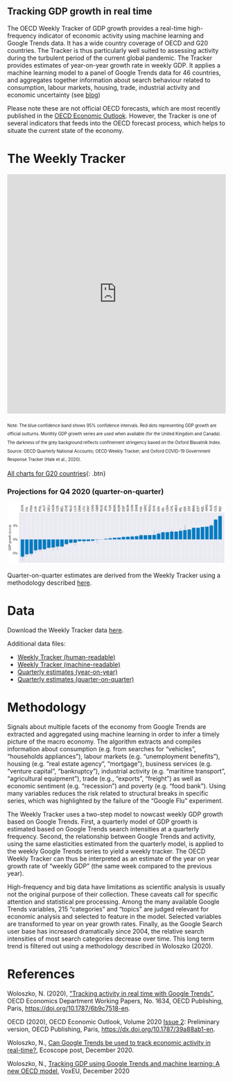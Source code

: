 ## Tracking GDP growth in real time 

The OECD Weekly Tracker of GDP growth provides a real-time high-frequency indicator of economic activity using machine learning and Google Trends data. It  has a wide country coverage of OECD and G20 countries. The Tracker is thus particularly well suited to assessing activity during the turbulent period of the current global pandemic. The Tracker provides estimates of year-on-year growth rate in weekly GDP. It applies a machine learning model to a panel of Google Trends data for 46 countries, and aggregates together information about search behaviour related to consumption, labour markets, housing, trade, industrial activity and economic uncertainty (see [blog](https://oecdecoscope.blog/2020/12/14/can-google-trends-be-used-to-track-economic-activity-in-real-time1/))

Please note these are not official OECD forecasts, which are most recently published in the [OECD Economic Outlook](https://www.oecd.org/economic-outlook/). However, the Tracker is one of several indicators that feeds into the OECD forecast process, which helps to situate the current state of the economy.

# The Weekly Tracker

<!-- ### Weekly Tracker: the United States
![](Figures/Weekly_Tracker_United%20States.png)

### Weekly Tracker: France
![](Figures/Weekly_Tracker_France.png) -->

<iframe src=" https://gitvfd.github.io/OECD-covid-weekly-tracker/" scrolling="no" frameborder="0" allowfullscreen="" width="100%" height="550px"></iframe>

<sup><sub>Note: The blue confidence band shows 95% confidence intervals. Red dots representing GDP growth are official outturns. Monthly GDP growth series are used when available (for the United Kingdom and Canada). The darkness of the grey background reflects confinement stringency based on the Oxford Blavatnik Index. 
Source: OECD Quarterly National Accounts; OECD Weekly Tracker; and Oxford COVID-19 Government Response Tracker (Hale et al., 2020).</sub></sup>

[All charts for G20 countries](charts.md){: .btn}

<!-- <button name="button">  -->

### Projections for Q4 2020 (quarter-on-quarter)

![](Figures\Histogram%20Q4%20qoq.png)

Quarter-on-quarter estimates are derived from the Weekly Tracker using a methodology described [here](qoq.md).

# Data

Download the Weekly Tracker data [here](Data\Weekly_Tracker_Excel.xlsx). 

Additional data files: 
* [Weekly Tracker (human-readable)](Data\Weekly_Tracker_Excel.xlsx)
* [Weekly Tracker (machine-readable)](Data\weekly_tracker.xlsx)
* [Quarterly estimates (year-on-year)](Data\quarterly_tracker.xlsx)
* [Quarterly estimates (quarter-on-quarter)](Data\quarter_on_quarter.xlsx)

# Methodology

Signals about multiple facets of the economy from Google Trends are extracted and aggregated using machine learning in order to infer a timely picture of the macro economy. The algorithm extracts and compiles information about consumption (e.g. from searches for “vehicles”, “households appliances”), labour markets (e.g. “unemployment benefits”), housing (e.g. “real estate agency”, “mortgage”), business services (e.g. “venture capital”, “bankruptcy”), industrial activity (e.g. “maritime transport”, “agricultural equipment”), trade (e.g., “exports”, “freight”) as well as economic sentiment (e.g. “recession”) and poverty (e.g. “food bank”).  Using many variables reduces the risk related to structural breaks in specific series, which was highlighted by the failure of the “Google Flu” experiment.

The Weekly Tracker uses a two-step model to nowcast weekly GDP growth based on Google Trends. First, a quarterly model of GDP growth is estimated based on Google Trends search intensities at a quarterly frequency. Second, the relationship between Google Trends and activity, using the same elasticities estimated from the quarterly model, is applied to the weekly Google Trends series to yield a weekly tracker. The OECD Weekly Tracker can thus be interpreted as an estimate of the year on year growth rate of “weekly GDP” (the same week compared to the previous year). 

High-frequency and big data have limitations as scientific analysis is usually not the original purpose of their collection. These caveats call for specific attention and statistical pre processing. Among the many available Google Trends variables, 215 “categories” and “topics” are judged relevant for economic analysis and selected to feature in the model. Selected variables are transformed to year on year growth rates. Finally, as the Google Search user base has increased dramatically since 2004, the relative search intensities of most search categories decrease over time. This long term trend is filtered out using a methodology described in Woloszko (2020). 

# References 

Woloszko, N. (2020), ["Tracking activity in real time with Google Trends"](https://doi.org/10.1787/6b9c7518-en), OECD Economics Department Working Papers, No. 1634, OECD Publishing, Paris, https://doi.org/10.1787/6b9c7518-en.

OECD (2020), OECD Economic Outlook, Volume 2020 [Issue 2]((https://www.oecd-ilibrary.org/sites/39a88ab1-en/1/3/2/1/index.html?itemId=/content/publication/39a88ab1-en&_csp_=fd64cf2a9a06f738f45c7aeb5a6f5024&itemIGO=oecd&itemContentType=issue)): Preliminary version, OECD Publishing, Paris, https://dx.doi.org/10.1787/39a88ab1-en.

Woloszko, N., [Can Google Trends be used to track economic activity in real-time?](https://oecdecoscope.blog/2020/12/14/can-google-trends-be-used-to-track-economic-activity-in-real-time1/), Ecoscope post, December 2020.

Woloszko, N., [Tracking GDP using Google Trends and machine learning: A new OECD model](https://voxeu.org/article/tracking-gdp-using-google-trends-and-machine-learning), VoxEU, December 2020


